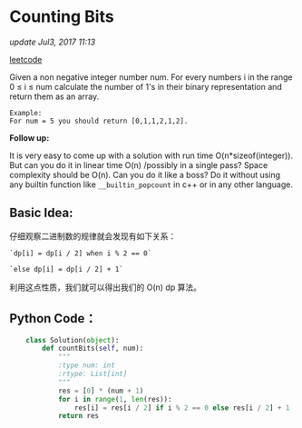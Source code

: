 # Counting Bits

_update Jul3, 2017 11:13_

[leetcode](https://leetcode.com/problems/counting-bits/#/description)

Given a non negative integer number num. For every numbers i in the range 0 ≤ i ≤ num calculate the number of 1's in their binary representation and return them as an array.

```text
Example:
For num = 5 you should return [0,1,1,2,1,2].
```

**Follow up:**

It is very easy to come up with a solution with run time O\(n\*sizeof\(integer\)\). But can you do it in linear time O\(n\) /possibly in a single pass? Space complexity should be O\(n\). Can you do it like a boss? Do it without using any builtin function like `__builtin_popcount` in c++ or in any other language.

## Basic Idea:

仔细观察二进制数的规律就会发现有如下关系：

```text
`dp[i] = dp[i / 2] when i % 2 == 0`

`else dp[i] = dp[i / 2] + 1`
```

利用这点性质，我们就可以得出我们的 O\(n\) dp 算法。

## Python Code：

```python
    class Solution(object):
        def countBits(self, num):
            """
            :type num: int
            :rtype: List[int]
            """
            res = [0] * (num + 1)
            for i in range(1, len(res)):
                res[i] = res[i / 2] if i % 2 == 0 else res[i / 2] + 1
            return res
```

